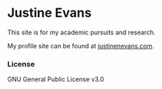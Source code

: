 # Justine Evans

This site is for my academic pursuits and research.

My profile site can be found at [justinenevans.com](http://justinenevans.com).

### License

GNU General Public License v3.0
